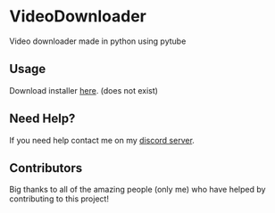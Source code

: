 # VideoDownloader
Video downloader made in python using pytube

## Usage
Download installer [here](). (does not exist)

## Need Help?
If you need help contact me on my [discord server](https://discord.gg/xgET5epJE6).

## Contributors
Big thanks to all of the amazing people (only me) who have helped by contributing to this project!
